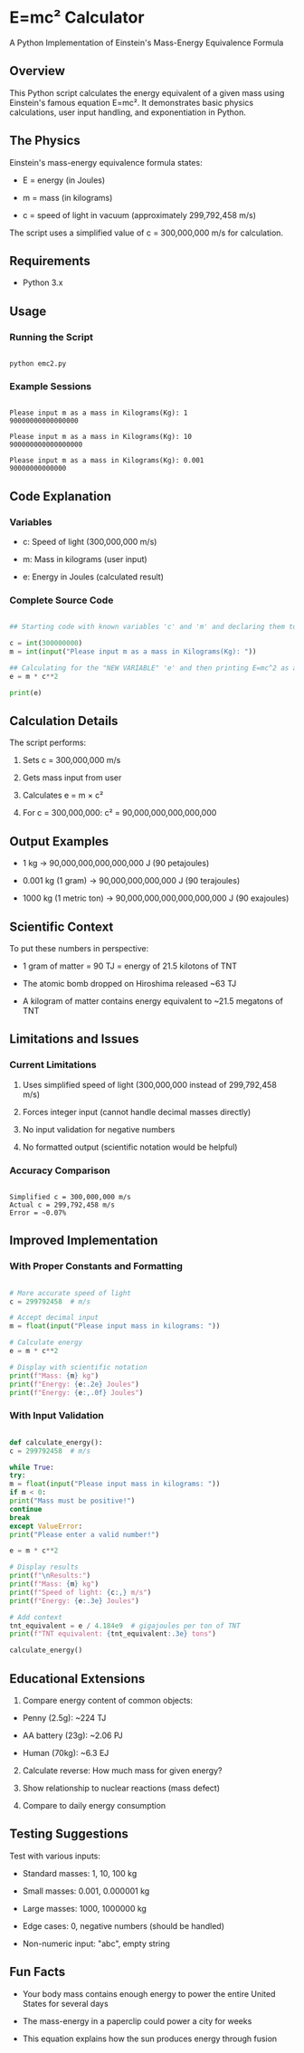 # E=mc² Calculator

A Python Implementation of Einstein's Mass-Energy Equivalence Formula

## Overview

This Python script calculates the energy equivalent of a given mass using Einstein's famous equation E=mc². It demonstrates basic physics calculations, user input handling, and exponentiation in Python.

## The Physics

Einstein's mass-energy equivalence formula states:

- E = energy (in Joules)

- m = mass (in kilograms)

- c = speed of light in vacuum (approximately 299,792,458 m/s)

The script uses a simplified value of c = 300,000,000 m/s for calculation.

## Requirements

- Python 3.x

## Usage

### Running the Script

```

python emc2.py

```

### Example Sessions

```

Please input m as a mass in Kilograms(Kg): 1
90000000000000000

Please input m as a mass in Kilograms(Kg): 10
900000000000000000

Please input m as a mass in Kilograms(Kg): 0.001
90000000000000

```

## Code Explanation

### Variables

- c: Speed of light (300,000,000 m/s)

- m: Mass in kilograms (user input)

- e: Energy in Joules (calculated result)

### Complete Source Code

```python

## Starting code with known variables 'c' and 'm' and declaring them to be integers at the start to simplify.

c = int(300000000)
m = int(input("Please input m as a mass in Kilograms(Kg): "))

## Calculating for the "NEW VARIABLE" 'e' and then printing E=mc^2 as an integer result
e = m * c**2

print(e)

```

## Calculation Details

The script performs:

1. Sets c = 300,000,000 m/s

2. Gets mass input from user

3. Calculates e = m × c²

4. For c = 300,000,000: c² = 90,000,000,000,000,000

## Output Examples

- 1 kg → 90,000,000,000,000,000 J (90 petajoules)

- 0.001 kg (1 gram) → 90,000,000,000,000 J (90 terajoules)

- 1000 kg (1 metric ton) → 90,000,000,000,000,000,000 J (90 exajoules)

## Scientific Context

To put these numbers in perspective:

- 1 gram of matter = 90 TJ = energy of 21.5 kilotons of TNT

- The atomic bomb dropped on Hiroshima released ~63 TJ

- A kilogram of matter contains energy equivalent to ~21.5 megatons of TNT

## Limitations and Issues

### Current Limitations

1. Uses simplified speed of light (300,000,000 instead of 299,792,458 m/s)

2. Forces integer input (cannot handle decimal masses directly)

3. No input validation for negative numbers

4. No formatted output (scientific notation would be helpful)

### Accuracy Comparison

```

Simplified c = 300,000,000 m/s
Actual c = 299,792,458 m/s
Error = ~0.07%

```

## Improved Implementation

### With Proper Constants and Formatting

```python

# More accurate speed of light
c = 299792458  # m/s

# Accept decimal input
m = float(input("Please input mass in kilograms: "))

# Calculate energy
e = m * c**2

# Display with scientific notation
print(f"Mass: {m} kg")
print(f"Energy: {e:.2e} Joules")
print(f"Energy: {e:,.0f} Joules")

```

### With Input Validation

```python

def calculate_energy():
c = 299792458  # m/s

while True:
try:
m = float(input("Please input mass in kilograms: "))
if m < 0:
print("Mass must be positive!")
continue
break
except ValueError:
print("Please enter a valid number!")

e = m * c**2

# Display results
print(f"\nResults:")
print(f"Mass: {m} kg")
print(f"Speed of light: {c:,} m/s")
print(f"Energy: {e:.3e} Joules")

# Add context
tnt_equivalent = e / 4.184e9  # gigajoules per ton of TNT
print(f"TNT equivalent: {tnt_equivalent:.3e} tons")

calculate_energy()

```

## Educational Extensions

1. Compare energy content of common objects:

- Penny (2.5g): ~224 TJ

- AA battery (23g): ~2.06 PJ

- Human (70kg): ~6.3 EJ

2. Calculate reverse: How much mass for given energy?

3. Show relationship to nuclear reactions (mass defect)

4. Compare to daily energy consumption

## Testing Suggestions

Test with various inputs:

- Standard masses: 1, 10, 100 kg

- Small masses: 0.001, 0.000001 kg

- Large masses: 1000, 1000000 kg

- Edge cases: 0, negative numbers (should be handled)

- Non-numeric input: "abc", empty string

## Fun Facts

- Your body mass contains enough energy to power the entire United States for several days

- The mass-energy in a paperclip could power a city for weeks

- This equation explains how the sun produces energy through fusion
